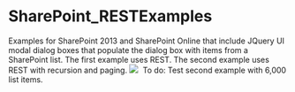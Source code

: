# SharePoint_RESTExamples
Examples for SharePoint 2013 and SharePoint Online that include JQuery UI modal dialog boxes that populate the dialog box with items from a SharePoint list. The first example uses REST. The second example uses REST with recursion and paging.
<kbd>
 <img src="https://github.com/BeckyLash/SharePoint_RESTExamples/blob/master/RESTwithRecursion.PNG">
</kbd>
To do: Test second example with 6,000 list items.
